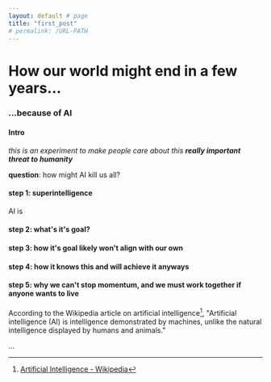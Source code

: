 ```yaml
---
layout: default # page
title: "first_post"
# permalink: /URL-PATH
---
```


# How our world might end in a few years...
### ...because of AI

#### Intro
*this is an experiment to make people care about this **really important threat to humanity***

**question**: how might AI kill us all?

#### step 1: superintelligence
AI is 

#### step 2: what's it's goal?


#### step 3: how it's goal likely won't align with our own


#### step 4: how it knows this and will achieve it anyways


#### step 5: why we can't stop momentum, and we must work together if anyone wants to live


According to the Wikipedia article on artificial intelligence[^1], "Artificial intelligence (AI) is intelligence demonstrated by machines, unlike the natural intelligence displayed by humans and animals."

...

[^1]: [Artificial Intelligence - Wikipedia](https://en.wikipedia.org/wiki/Artificial_intelligence)

